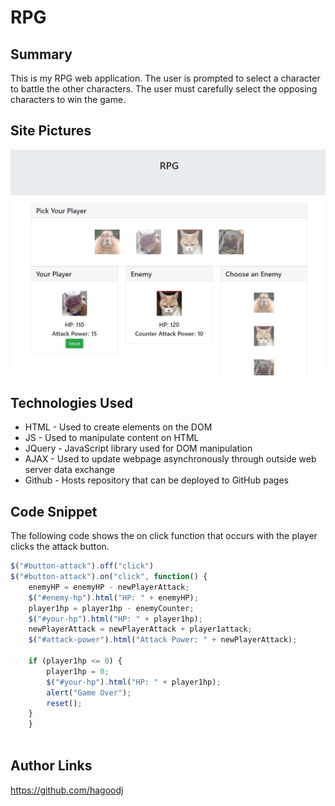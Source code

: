# RPG

## Summary
This is my RPG web application. The user is prompted to select a character to battle the other characters. The user must carefully select the opposing characters to win the game.

## Site Pictures
![Site](./assets/images/unit-4-game-2.JPG)

## Technologies Used 
- HTML - Used to create elements on the DOM
- JS - Used to manipulate content on HTML
- JQuery - JavaScript library used for DOM manipulation
- AJAX - Used to update webpage asynchronously through outside web server data exchange
- Github - Hosts repository that can be deployed to GitHub pages

## Code Snippet
The following code shows the on click function that occurs with the player clicks the attack button. 
```js
$("#button-attack").off("click")
$("#button-attack").on("click", function() {
    enemyHP = enemyHP - newPlayerAttack;
    $("#enemy-hp").html("HP: " + enemyHP);
    player1hp = player1hp - enemyCounter;
    $("#your-hp").html("HP: " + player1hp);
    newPlayerAttack = newPlayerAttack + player1attack;
    $("#attack-power").html("Attack Power: " + newPlayerAttack);
    
    if (player1hp <= 0) {
        player1hp = 0;
        $("#your-hp").html("HP: " + player1hp);
        alert("Game Over");
        reset();
    }
    }
            
```

## Author Links
https://github.com/hagoodj